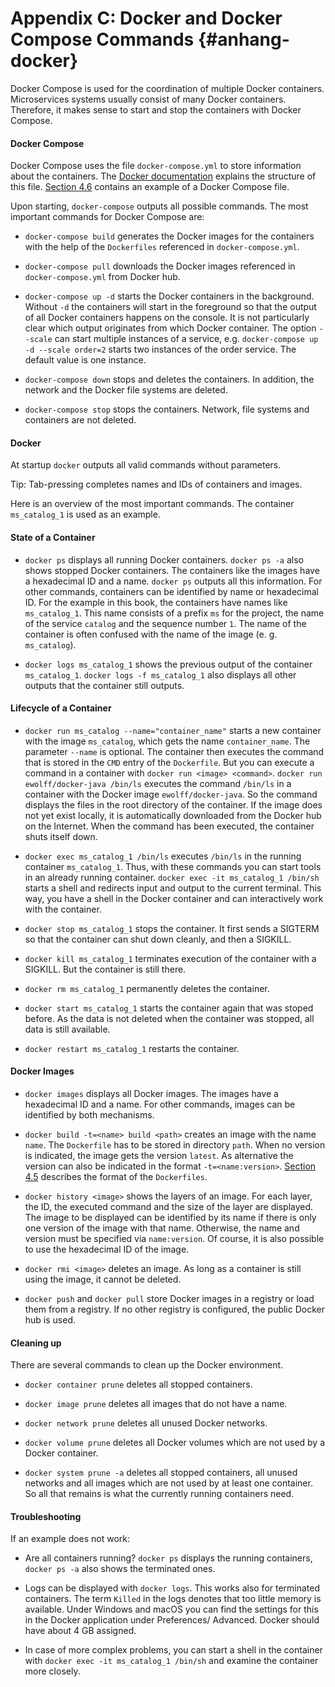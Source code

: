 # Appendix C: Docker and Docker Compose Commands {#anhang-docker}

Docker Compose is used for the coordination of multiple Docker
containers. Microservices systems usually consist of many Docker
containers. Therefore, it makes sense to start and stop the containers
with Docker Compose.

#### Docker Compose

Docker Compose uses the file `docker-compose.yml` to store information
about the containers. The
[Docker documentation](https://docs.docker.com/compose/compose-file/)
explains the structure of this file.
[Section 4.6](#section-docker-docker-compose) contains an example of a
Docker Compose file.

Upon starting, `docker-compose` outputs all possible commands. The
most important commands for Docker Compose are:

* `docker-compose build` generates the Docker images for the
containers with the help of the `Dockerfiles` referenced in
`docker-compose.yml`.

* `docker-compose pull` downloads the Docker images referenced in
`docker-compose.yml` from Docker hub.

* `docker-compose up -d` starts the Docker containers in the
background. Without `-d` the containers will start in the foreground
so that the output of all Docker containers happens on the console. It
is not particularly clear which output originates from which Docker
container. The option `--scale` can start multiple instances of a
service, e.g. `docker-compose up -d --scale order=2` starts two
instances of the order service. The default value is one instance.

* `docker-compose down` stops and deletes the containers. In addition,
the network and the Docker file systems are deleted.

* `docker-compose stop` stops the containers. Network, file systems
and containers are not deleted.

#### Docker

At startup `docker` outputs all valid commands without parameters.

Tip: Tab-pressing completes names and IDs of containers and images.

Here is an overview of the most important commands. The container
`ms_catalog_1` is used as an example.

#### State of a Container

* `docker ps` displays all running Docker containers. `docker ps -a`
also shows stopped Docker containers. The containers like the images
have a hexadecimal ID and a name. `docker ps` outputs all this
information. For other commands, containers can be identified by name
or hexadecimal ID. For the example in this book, the containers have
names like `ms_catalog_1`. This name consists of a prefix `ms` for the
project, the name of the service `catalog` and the sequence number
`1`. The name of the container is often confused with the name of the
image (e. g. `ms_catalog`).

* `docker logs ms_catalog_1` shows the previous output of the
container `ms_catalog_1`. `docker logs -f ms_catalog_1` also displays
all other outputs that the container still outputs.

#### Lifecycle of a Container

* `docker run ms_catalog --name="container_name"` starts a new
container with the image `ms_catalog`, which gets the name
`container_name`. The parameter `--name` is optional. The container
then executes the command that is stored in the `CMD` entry of the
`Dockerfile`. But you can execute a command in a container with
`docker run <image> <command>`. `docker run ewolff/docker-java
/bin/ls` executes the command `/bin/ls` in a container with the Docker
image `ewolff/docker-java`. So the command displays the files in the
root directory of the container. If the image does not yet exist
locally, it is automatically downloaded from the Docker hub on the
Internet. When the command has been executed, the container shuts
itself down.

* `docker exec ms_catalog_1 /bin/ls` executes `/bin/ls` in the running
container `ms_catalog_1`. Thus, with these commands you can start
tools in an already running container. `docker exec -it ms_catalog_1
/bin/sh` starts a shell and redirects input and output to the current
terminal. This way, you have a shell in the Docker container and can
interactively work with the container.

* `docker stop ms_catalog_1` stops the container. It first sends a
SIGTERM so that the container can shut down cleanly, and then a
SIGKILL.

* `docker kill ms_catalog_1` terminates execution of the container
with a SIGKILL. But the container is still there.

* `docker rm ms_catalog_1` permanently deletes the container.

* `docker start ms_catalog_1` starts the container again that was
stoped before.
As the data is not deleted when the container was stopped, all data is
still available.

* `docker restart ms_catalog_1` restarts the container.

#### Docker Images

* `docker images` displays all Docker images. The images have a
hexadecimal ID and a name. For other commands, images can be
identified by both mechanisms.

* `docker build -t=<name> build <path>` creates an image with the name
`name`. The `Dockerfile` has to be stored in directory `path`. When no
version is indicated, the image gets the version `latest`. As
alternative the version can also be indicated in the format
`-t=<name:version>`. [Section 4.5](#section-docker-dockerfiles)
describes the format of the `Dockerfiles`.

* `docker history <image>` shows the layers of an image. For each
layer, the ID, the executed command and the size of the layer are
displayed. The image to be displayed can be identified by its name if
there is only one version of the image with that name. Otherwise, the
name and version must be specified via `name:version`. Of course, it
is also possible to use the hexadecimal ID of the image.

* `docker rmi <image>` deletes an image. As long as a container is
still using the image, it cannot be deleted.

* `docker push` and `docker pull` store Docker images in a registry or
load them from a registry. If no other registry is configured, the
public Docker hub is used.

#### Cleaning up

There are several commands to clean up the Docker environment.

* `docker container prune` deletes all stopped containers.

* `docker image prune` deletes all images that do not have a name.

* `docker network prune` deletes all unused Docker networks.

* `docker volume prune` deletes all Docker volumes which are not used
by a Docker container.

* `docker system prune -a` deletes all stopped containers, all unused
networks and all images which are not used by at least one container.
So all that remains is what the currently running containers need.

#### Troubleshooting

If an example does not work:

* Are all containers running? `docker ps` displays the running
containers, `docker ps -a` also shows the terminated ones.

* Logs can be displayed with `docker logs`. This works also for
terminated containers. The term `Killed` in the logs denotes that too
little memory is available. Under Windows and macOS you can find the
settings for this in the Docker application under Preferences/
Advanced. Docker should have about 4 GB assigned.

* In case of more complex problems, you can start a shell in the
container with `docker exec -it ms_catalog_1 /bin/sh` and examine the
container more closely.
